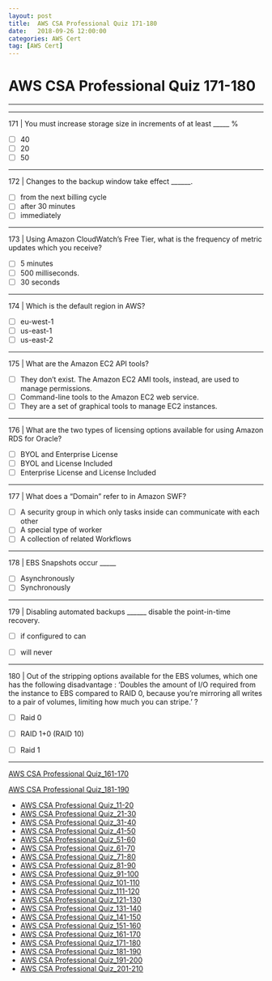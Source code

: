```yaml
---
layout: post 
title:  AWS CSA Professional Quiz 171-180 
date:   2018-09-26 12:00:00
categories: AWS Cert
tag: [AWS Cert]
---
```


AWS CSA Professional Quiz 171-180 
====
-----
-----
171 | You must increase storage size in increments of at least _____ %

  - [ ] 40
  - [ ] 20
  - [ ] 50

 ---------- 

172 | Changes to the backup window take effect ______.

  - [ ] from the next billing cycle
  - [ ] after 30 minutes
  - [ ] immediately

 ---------- 

173 | Using Amazon CloudWatch’s Free Tier, what is the frequency of metric updates which you receive?

  - [ ] 5 minutes
  - [ ] 500 milliseconds.
  - [ ] 30 seconds

 ---------- 

174 | Which is the default region in AWS?

  - [ ] eu-west-1
  - [ ] us-east-1
  - [ ] us-east-2

 ---------- 

175 | What are the Amazon EC2 API tools?

  - [ ] They don’t exist. The Amazon EC2 AMI tools, instead, are used to manage permissions.
  - [ ] Command-line tools to the Amazon EC2 web service.
  - [ ] They are a set of graphical tools to manage EC2 instances.

 ---------- 

176 | What are the two types of licensing options available for using Amazon RDS for Oracle?

  - [ ] BYOL and Enterprise License
  - [ ] BYOL and License Included
  - [ ] Enterprise License and License Included

 ---------- 

177 | What does a “Domain” refer to in Amazon SWF?

  - [ ] A security group in which only tasks inside can communicate with each other
  - [ ] A special type of worker
  - [ ] A collection of related Workflows

 ---------- 

178 | EBS Snapshots occur _____

  - [ ] Asynchronously
  - [ ] Synchronously

 ---------- 

179 | Disabling automated backups ______ disable the point-in-time recovery.

  - [ ] if configured to can
  - [ ] will never


 ---------- 

180 | Out of the stripping options available for the EBS volumes, which one has the following disadvantage :
‘Doubles the amount of I/O required from the instance to EBS compared to RAID 0, because you’re mirroring all writes to a pair of volumes, limiting how much you can stripe.’ ?

  - [ ] Raid 0


  - [ ] RAID 1+0 (RAID 10)
  - [ ] Raid 1



 ---------- 
[AWS CSA Professional Quiz_161-170](AWS_CSA_Professional_Quiz_161-170.html)

[AWS CSA Professional Quiz_181-190](AWS_CSA_Professional_Quiz_181-190.html)

  * [AWS CSA Professional Quiz_11-20](AWS_CSA_Professional_Quiz_11-20.html)
  * [AWS CSA Professional Quiz_21-30](AWS_CSA_Professional_Quiz_21-30.html)
  * [AWS CSA Professional Quiz_31-40](AWS_CSA_Professional_Quiz_31-40.html)
  * [AWS CSA Professional Quiz_41-50](AWS_CSA_Professional_Quiz_41-50.html)
  * [AWS CSA Professional Quiz_51-60](AWS_CSA_Professional_Quiz_51-60.html)
  * [AWS CSA Professional Quiz_61-70](AWS_CSA_Professional_Quiz_61-70.html)
  * [AWS CSA Professional Quiz_71-80](AWS_CSA_Professional_Quiz_71-80.html)
  * [AWS CSA Professional Quiz_81-90](AWS_CSA_Professional_Quiz_81-90.html)
  * [AWS CSA Professional Quiz_91-100](AWS_CSA_Professional_Quiz_91-100.html)
  * [AWS CSA Professional Quiz_101-110](AWS_CSA_Professional_Quiz_101-110.html)
  * [AWS CSA Professional Quiz_111-120](AWS_CSA_Professional_Quiz_111-120.html)
  * [AWS CSA Professional Quiz_121-130](AWS_CSA_Professional_Quiz_121-130.html)
  * [AWS CSA Professional Quiz_131-140](AWS_CSA_Professional_Quiz_131-140.html)
  * [AWS CSA Professional Quiz_141-150](AWS_CSA_Professional_Quiz_141-150.html)
  * [AWS CSA Professional Quiz_151-160](AWS_CSA_Professional_Quiz_151-160.html)
  * [AWS CSA Professional Quiz_161-170](AWS_CSA_Professional_Quiz_161-170.html)
  * [AWS CSA Professional Quiz_171-180](AWS_CSA_Professional_Quiz_171-180.html)
  * [AWS CSA Professional Quiz_181-190](AWS_CSA_Professional_Quiz_181-190.html)
  * [AWS CSA Professional Quiz_191-200](AWS_CSA_Professional_Quiz_191-200.html)
  * [AWS CSA Professional Quiz_201-210](AWS_CSA_Professional_Quiz_201-210.html)
